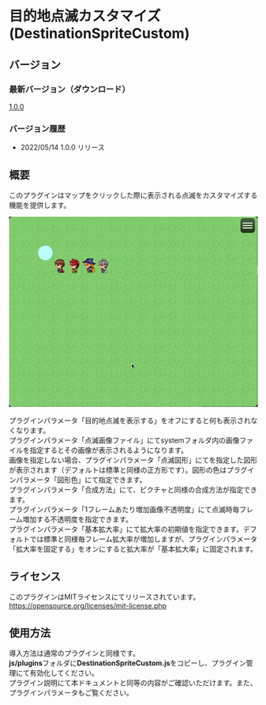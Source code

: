 # 目的地点滅カスタマイズ(DestinationSpriteCustom)

## バージョン
### 最新バージョン（ダウンロード）
[1.0.0](https://raw.githubusercontent.com/nz-prism/RPG-Maker-MZ/master/ClickAnimation/js/plugins/DestinationSpriteCustom.js)

### バージョン履歴
- 2022/05/14 1.0.0 リリース

## 概要
このプラグインはマップをクリックした際に表示される点滅をカスタマイズする機能を提供します。

![DestinationSpriteCustom](https://github.com/nz-prism/RPG-Maker-MZ/blob/master/ReadmeImages/DestinationSpriteCustom1.png)

プラグインパラメータ「目的地点滅を表示する」をオフにすると何も表示されなくなります。  
プラグインパラメータ「点滅画像ファイル」にてsystemフォルダ内の画像ファイルを指定するとその画像が表示されるようになります。  
画像を指定しない場合、プラグインパラメータ「点滅図形」にてを指定した図形が表示されます（デフォルトは標準と同様の正方形です）。図形の色はプラグインパラメータ「図形色」にて指定できます。  
プラグインパラメータ「合成方法」にて、ピクチャと同様の合成方法が指定できます。  
プラグインパラメータ「1フレームあたり増加画像不透明度」にて点滅時毎フレーム増加する不透明度を指定できます。  
プラグインパラメータ「基本拡大率」にて拡大率の初期値を指定できます。デフォルトでは標準と同様毎フレーム拡大率が増加しますが、プラグインパラメータ「拡大率を固定する」をオンにすると拡大率が「基本拡大率」に固定されます。


## ライセンス
このプラグインはMITライセンスにてリリースされています。  
https://opensource.org/licenses/mit-license.php


## 使用方法
導入方法は通常のプラグインと同様です。  
**js/plugins**フォルダに**DestinationSpriteCustom.js**をコピーし、プラグイン管理にて有効化してください。  
プラグイン説明にて本ドキュメントと同等の内容がご確認いただけます。また、プラグインパラメータもご覧ください。